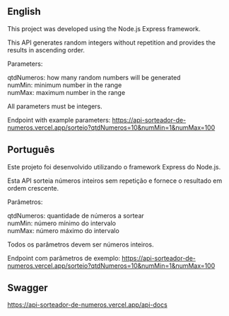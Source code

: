 <h2>English</h2>

This project was developed using the Node.js Express framework.

This API generates random integers without repetition and provides the results in ascending order.

Parameters:

qtdNumeros: how many random numbers will be generated
<br/>
numMin: minimum number in the range
<br/>
numMax: maximum number in the range

All parameters must be integers.

Endpoint with example parameters: https://api-sorteador-de-numeros.vercel.app/sorteio?qtdNumeros=10&numMin=1&numMax=100

<h2>Português</h2>

Este projeto foi desenvolvido utilizando o framework Express do Node.js.

Esta API sorteia números inteiros sem repetição e fornece o resultado em ordem crescente.

Parâmetros:

qtdNumeros: quantidade de números a sortear
<br/>
numMin: número mínimo do intervalo
<br/>
numMax: número máximo do intervalo

Todos os parâmetros devem ser números inteiros.

Endpoint com parâmetros de exemplo: https://api-sorteador-de-numeros.vercel.app/sorteio?qtdNumeros=10&numMin=1&numMax=100

<h2>Swagger</h2>

https://api-sorteador-de-numeros.vercel.app/api-docs